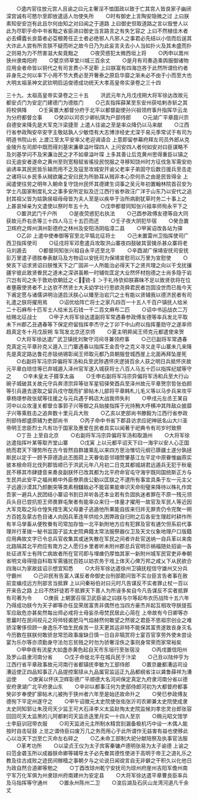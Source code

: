 <!-- { "loadSidebar": true } -->
　　○遣内官往放元宫人且谕之曰元主奢淫不恤国政以致于亡其宫人皆良家子幽闭深宫诚有可愍尔至即放遣适人勿使失所
　　○时有御史上言陶安隐微之过  上曰朕素知安安岂有此且尔何由知之对曰闻之于道路  上曰御史但取道路之言以毁誉人以此为尽职乎命中书省黜之省臣进曰御史当言路言之有失乞容之  上曰不然植佳木者必去蟫蠹长良苗者必芟稂莠任正士者必绝邪人凡邪人之事君必先结以小信而后逞其大诈此人尝有所言朕不疑而听之故今日乃为此妄言夫去小人当如扑火及其未盛而扑之则易为力不然害滋大矣竟黜之
　　○夜荧惑犯太微西垣上将
　　○丙申以嵩州狭州隶南阳府
　　○甓京师草堂川城三百余丈
　　○是月有司奏造乘舆服御诸物应用金者命皆以铜代之有司言费小不足靳  上曰朕富有四海岂吝于此然所谓俭约者非身先之何以率下小用不节大费必至开奢泰之原启华靡之渐未必不由于小而至大也
大明太祖圣神文武钦明启运俊德成功统天大孝高皇帝实录卷之三十四


三十九、太祖高皇帝实录卷之三十五
　　洪武元年九月戊戌朔大将军徐达改故元都安贞门为安定门建德门为德胜门
　　○己亥指挥薛某至东安州获哈剌赤斩之其将校俱降
　　○壬寅置大都督分府于北平以都督副使孙兴祖领府事升指挥华云龙为分府都督佥事
　　○癸卯以司农少卿杭琪为户部侍郎
　　○元湖广平章聂兴宗自德安来降先是大军克汴梁捷至  上遣人往谕之至是率众降仍以马来献
　　○江西行省参政陶安卒安字主敬姑孰人少敏悟有大志博涉经史尤深于易元季常试于有司为明道书院山长  上渡江至太平安率父老迎谒语合  上意即留参幕府拜左司员外郎从克金陵升左司郎中既而得刘基宋濂章溢叶琛四人  上问安四人者何如安对曰臣谋略不及刘基学问不及宋濂治民之才不如章溢叶琛  上多其善让后克黄州思得重臣以镇之曰无逾安者遂命之黄州至则宽租赋省徭役民悦服之寻移知饶州时方征伐急军需安劝谕诱率其民民皆乐输而用不乏及寇至攻城安开谕父老率子弟固守后数日援兵至击走之诸将以乡民多从贼欲屠之安曰民为所胁耳从贼非本心奈何杀之由是民皆得全  上闻遣使往劳之明年入朝命复守饶州民怀其德建生词事之吴元年初置翰林院首召安为学士凡国家制度礼文之事多安所定拟及迁江西行省参政汪广洋于山东乃以安代之追封其祖父皆为姑孰侯祖母母皆为夫人至是以疾卒于治所病剧犹草时务二十事上之  上甚哀悼亲为文遣使以祭时年五十九
　　○戊申都督同知张兴祖率师徇永平下之
　　○置洪武门千户所
　　○是夜荧惑犯右执法
　　○己酉参政傅友德等自大同获故元乔右丞等三十四人马三十五匹而还
　　○壬子夜大阴犯毕宿
　　○癸丑置卫辉府之辉州淇州彰德府之林州及安阳汤阴临漳二县
　　○甲寅诏改各站为驿
　　○乙卯  上遣中使奉御等官至北平犒北征将士
　　○己未置雷州卫指挥使司广西卫指挥使司
　　○征戍将军邓愈遣兵攻取洪山寨夜四鼓破其营擒杀甚众寨将老马刘遁去
　　○都督同知张兴祖自永平还至北平
　　○辛酉湖广保靖安抚司安抚彭万里遣子德胜奉表献马及方物诏以安抚司为保靖宣慰司以万里为宣慰使
　　○癸亥下诏求贤诏曰朕惟天下之广固非一人所能治必得天下之贤共理之向以干戈扰攘疆宇彼此致贤餋民之道未之深讲虽赖一时辅佐匡定大业然怀材抱德之士尚多隐于岩穴岂有司之失于敦劝欤朝廷之＜锍-釒＞于礼待欤抑朕寡昧不足以致贤欤将在位者壅蔽使贤者不上达欤不然贤士大夫幼学壮行思欲尧舜君民者岂固没世而已哉今天下甫定愿与诸儒讲明治道启沃朕心以臻至治岩穴之士有能以贤辅我以德济民者有司礼遣之朕将擢用焉
　　○诏优给阵亡将士之家凡四百一十五人千百户镇抚人给米二十石麻布十匹军士人给米五石钱一千二百文麻布二匹
　　○诏中书运战衣二万给赐北征战士
　　○甲子大将军徐达遣副将军常遇春参政傅友德等率兵发北平取未下州郡乙丑遇春等下保定府留指挥李杰守之丁卯下中山府以指挥董勋守之遂率师趋真定冬十月戊辰朔  车驾发北京还京师
　　○夏主明昇闻王师克元都遣使来贺
　　○大将军徐达遣广武卫镇抚刘聚守河间寻兼领府事
　　○己巳副将军常遇春克真定元平章孙克义遁入三门寨遇春以指挥王金吾守之克义寻又走平山寨未几来降先是真定路达鲁花赤钑纳锡彰闻王师取元都乃具朝服登城西崖上北面再拜坠崖死
　　○右副将军冯宗异偏将军汤和兵至武陟遇怀庆逻骑百余人获之明日兵抵怀庆故元平章白琐住等已弃城遁入泽州官军遂入城获将士八百人马五十匹以指挥纪斌等守之
　　○辛未皇太子摄享太庙
　　○壬申右副将军冯宗异偏将军汤和兵至大行山碗子城破其关故元守兵奔溃宗异等驻军星轺驿癸酉兵至泽州故元平章贺宗哲张伯颜等引兵遁去遂取之留兵戍守既而扩廓帖木儿部将平章韩札儿毛义等以马步兵来攻平章杨璟参政张斌等往援之与元兵遇于韩店大战我师失利
　　○甲戌元左丞王某自河中以众攻潼关都督佥事郭子兴等御之兵始接指挥于光持矟大呼横冲其阵敌众披靡子兴等乘胜击之追奔数十里元兵大败
　　○乙亥以吏部尚书滕毅为江西行省参政刑部侍郎盛原辅为吏部尚书
　　○丙子命中书省下郡县访求应祀神祇名山大川圣帝明王忠臣烈士凡有功于国家及惠爱在民者具实以闻著于祀典令有司岁时致祭
　　○丁丑  上至自北京
　　○右副将军冯宗异偏将军汤和取潞州
　　○大将军徐达遣指挥叶某等取齐堂山寨
　　○戊寅  上以元都平诏天下曰一海宇以安人心正国统而君天下理势所在古今皆然自群雄乘乱以来四方思治惟切元纲已隳疆土遂分孰拯斯民以定于一顾予菲德造此丕图荷上天眷佑臣邻翊赞肇基江左平定中原眷惟幽燕实彼本根命将北伐列郡皆顺已于洪武元年八月初二日克其都城胡君远遁兵无犯于秋毫民不移其市肆捷音来奏良副朕怀已改其都为北平府命官屯守海宇既同国统斯正方与生民共此安平之福尚赖中外臣僚夙夜公勤以匡朕之不逮所有事宜具条于左一元主父子远遁沙漠其乃颜蒯突等类素相讎敌必不能容果能审识天命衔璧来降待以殊礼作宾吾家一避兵人民团结小寨诏书到日并听各还本业若有负固执迷者罪在不原一残元领兵头目已尝抗拒王师畏罪屯聚者有能率众来归一体量才擢用一故官及军民人等近因大军克取之际仓惶失措生离父母妻子逃遁他所果能自拔来归并无罪责仍令完聚一朔方百姓及蒙古色目诸人向因兵革连年供给久困弊政自归附之后各安生理趁时耕作所有羊马孳畜从便牧餋有司常加存恤一北平新附地方应有犯罪及官有逋欠但系前代事理并行革拨一秘书监国子监太史院典籍太常法服祭器仪卫及天文仪象地理户口版籍应用典故文字已令总兵官收集其或迷失散在军民之间者许赴官送纳一自兵革以来南北路隔其北平府应有南方之人愿归乡里者听未附州郡总兵官明示祸福随处招谕一各处征进军士有阵亡病故者所在官司即与埋瘗仍厚恤其家一新附州城军民官吏非奉朝省明文毋得擅自科取军需骚扰百姓以妨农务于戏上体天心俾万邦之咸乂下从民欲合四海以为家故兹诏示想宜知悉
　　○大将军徐达遣徐州卫镇抚程信守雄州又分兵守霸州
　　○己卯民有告富人谋反者命御史台刑部勘问皆不实台臣言告者事在赦前宜编戍远方刑部言当抵罪  上以问秦裕伯对曰元时凡告谋反不实者罪止杖一百以开来告之路  上曰不然奸徒若不抵罪天下善人为所诬多矣自今凡告谋反不实者抵罪有司著为令
　　○庚辰  上朝罢召宿卫武臣谕之曰朕与尔等起布衣历战阵十五六年乃得成功朕今为天子卿等亦任显荣居富贵非偶然也当四方豪杰并起互相攻夺朕提孤军应敌危亦甚矣然每出师必戒将士毋妄杀毋焚民居此心简在  上帝故有今日卿等亦思曩时在民间视元之将帅轻裘肥马气焰赫然何敢望之然彼之君臣不思祖宗创业之难骄淫奢侈但顾一身逸乐不恤生民疾苦一旦天更其运非特不能保其富贵遂致丧身灭名今历数在朕朕何敢骄怠常恐政事废缺日慎一日自非犒赏将士宴百官享劳外使未尝设宴为乐尔等亦须勤身守法勿忘贫贱之时勿为骄奢淫佚之事则身常荣而家常裕矣
　　○甲申夜有流星大如盏赤黄色起自天市东垣行至张宿没
　　○丙戌置信阳州及罗山县隶河南分省
　　○戊子命徙北平在城兵民于汴梁
　　○己丑以陆仲亨为江西行省平章政事故元河南行省都镇抚李敏为工部侍郎
　　○置京畿都漕运司设漕运使正四品知事正八品提控案牍从九品属官监运正九品都纲省注以龚鲁薛祥为漕运使
　　○庚寅以怀庆卫辉彰德广平顺德大名河间保定真定九府隶河南分省以德安府隶湖广北平府隶山东
　　○辛卯以都事汪何为吏部侍郎河初为大都督府都事癸卯岁奉使扩廓帖木儿被拘于狭州者六年至是始还故命升之
　　○癸巳参政傅友德徇下平定州遂守之
　　○甲午诏徵元太史院使张佑张沂司农卿兼太史院使成隶太史同知郭让朱茂司天少监王可大石泽李义太监赵恂太史院监候刘孝忠灵台郎张容回回司天太监黑的儿阿都剌司天监丞迭里月实一十四人至京
　　○赐元昭文馆学士李庭训冠带衣服
　　○司天监进元主所制水精宫刻漏备极机巧中设一木偶人能按时自击钲鼓  上览之谓侍臣曰废万几之务而用心于此所谓作无益害有益也使移此心以治天下岂至亡灭命左右碎之
　　○乙未命工部制大祀分献陪祭及执事官法服
　　○革考功所
　　○以梁贞王仪为太子宾客秦镛卢德明张易为太子谕德  上谕之曰范金砻玉所以成器朕命卿等辅导太子必先餋其德性使进于高明于帝王之道礼乐之教及往古成败之迹民间稼穑之事朝夕与之论说日闻谠言自无非僻之干积久以化他日为政自然合道卿等勉之
　　○丁酉改琼州乾宁安抚司为琼州府崖州吉阳军儋州南宁军万化军俱为州隶琼州府南建州为安定县
　　○大将军徐达遣平章曹良臣率兵及马指挥等守通州
　　○置永州陈州二卫
　　○浚后湖及石灰山龙湾河道凡千余丈
